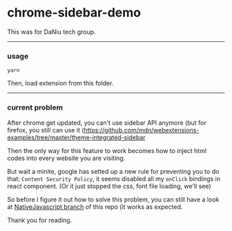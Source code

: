 # chrome-sidebar-demo

This was for DaNiu tech group.

___

### usage
```
yarn 
```

Then, load extension from this folder.

___

### current problem

After chrome get updated, you can't use sidebar API anymore (but for firefox, you still can use it (https://github.com/mdn/webextensions-examples/tree/master/theme-integrated-sidebar

Then the only way for this feature to work becomes how to inject html codes into every website you are visiting.

But wait a minite, google has setted up a new rule for preventing you to do that: `Content Security Policy`, it seems disabled all my `onClick` bindings in react component. (Or it just stopped the css, font file loading, we'll see)

So before I figure it out how to solve this problem, you can still have a look at [NativeJavascript branch](https://github.com/yingshaoxo/chrome-sidebar-demo/tree/native_javascript) of this repo (it works as expected.

Thank you for reading.
